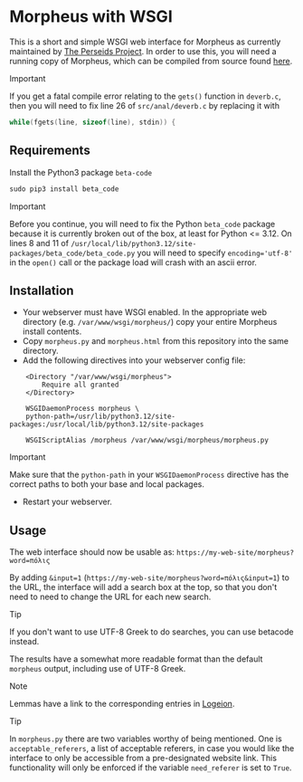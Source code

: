 # Morpheus with WSGI

This is a short and simple WSGI web interface for Morpheus as currently maintained by [The Perseids Project](https://www.perseids.org/). In order to use this, you will need a running copy of Morpheus, which can be compiled from source found [here](https://github.com/perseids-tools/morpheus). 

>[!IMPORTANT]
>If you get a fatal compile error relating to the `gets()` function in `deverb.c`, then you will need to fix line 26 of `src/anal/deverb.c` by replacing it with
>
>```c
>while(fgets(line, sizeof(line), stdin)) {
>```

## Requirements

Install the Python3 package `beta-code`

```python
sudo pip3 install beta_code
```

>[!IMPORTANT]
>Before you continue, you will need to fix the Python `beta_code` package because it is currently broken out of the box, at least for Python <= 3.12. On lines 8 and 11 of `/usr/local/lib/python3.12/site-packages/beta_code/beta_code.py` you will need to specify `encoding='utf-8'` in the `open()` call or the package load will crash with an ascii error.

## Installation

 - Your webserver must have WSGI enabled. In the appropriate web directory (e.g. `/var/www/wsgi/morpheus/`) copy your entire Morpheus install contents.
 - Copy `morpheus.py` and `morpheus.html` from this repository into the same directory.
 - Add the following directives into your webserver config file:

```apacheconf
    <Directory "/var/www/wsgi/morpheus">
        Require all granted
    </Directory>

    WSGIDaemonProcess morpheus \
    python-path=/usr/lib/python3.12/site-packages:/usr/local/lib/python3.12/site-packages

    WSGIScriptAlias /morpheus /var/www/wsgi/morpheus/morpheus.py
```

>[!IMPORTANT]
>Make sure that the `python-path` in your `WSGIDaemonProcess` directive has the correct paths to both your base and local packages.

 - Restart your webserver.

## Usage

The web interface should now be usable as: `https://my-web-site/morpheus?word=πόλις`

By adding `&input=1` (`https://my-web-site/morpheus?word=πόλις&input=1`) to the URL, the interface will add a search box at the top, so that you don't need to need to change the URL for each new search.

>[!TIP]
>If you don't want to use UTF-8 Greek to do searches, you can use betacode instead.

The results have a somewhat more readable format than the default `morpheus` output, including use of UTF-8 Greek.

>[!NOTE]
>Lemmas have a link to the corresponding entries in [Logeion](https://logeion.uchicago.edu/).

>[!TIP]
>In `morpheus.py` there are two variables worthy of being mentioned. One is `acceptable_referers`, a list of acceptable referers, in case you would like the interface to only be accessible from a pre-designated website link. This functionality will only be enforced if the variable `need_referer` is set to `True`.
